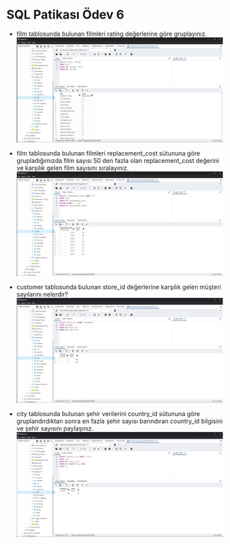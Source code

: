 # SQL Patikası Ödev 6
- film tablosunda bulunan filmleri rating değerlerine göre gruplayınız.
![1.Sorgu](https://github.com/Bersarks/patika.dev-Projects/blob/main/SQL/dvdrental_homework7/Images/1.Sorgu.png)

- film tablosunda bulunan filmleri replacement_cost sütununa göre grupladığımızda film sayısı 50 den fazla olan replacement_cost değerini ve karşılık gelen film sayısını sıralayınız.
![2.Sorgu](https://github.com/Bersarks/patika.dev-Projects/blob/main/SQL/dvdrental_homework7/Images/2.Sorgu.png)

- customer tablosunda bulunan store_id değerlerine karşılık gelen müşteri sayılarını nelerdir?
![3.Sorgu](https://github.com/Bersarks/patika.dev-Projects/blob/main/SQL/dvdrental_homework7/Images/3.Sorgu.png)

- city tablosunda bulunan şehir verilerini country_id sütununa göre gruplandırdıktan sonra en fazla şehir sayısı barındıran country_id bilgisini ve şehir sayısını paylaşınız.
![4.Sorgu](https://github.com/Bersarks/patika.dev-Projects/blob/main/SQL/dvdrental_homework7/Images/4.Sorgu.png)

